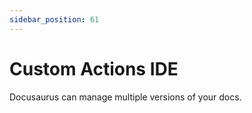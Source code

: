 ```yaml
---
sidebar_position: 61
---
```


# Custom Actions IDE

Docusaurus can manage multiple versions of your docs.